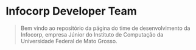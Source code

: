 # Infocorp Developer Team

 > Bem vindo ao repositório da página do time de desenvolvimento da Infocorp, 
empresa Júnior do Instituto de Computação da Universidade Federal de Mato Grosso.
